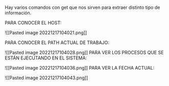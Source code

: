 Hay varios comandos con get que nos sirven para extraer distinto tipo de información.

PARA CONOCER EL HOST:

![[Pasted image 20221217104021.png]]

PARA CONOCER EL PATH ACTUAL DE TRABAJO:

![[Pasted image 20221217104028.png]]
PARA VER LOS PROCESOS QUE SE ESTÁN EJECUTANDO EN EL SISTEMA:

![[Pasted image 20221217104036.png]]
PARA VER LA FECHA ACTUAL:

![[Pasted image 20221217104043.png]]




